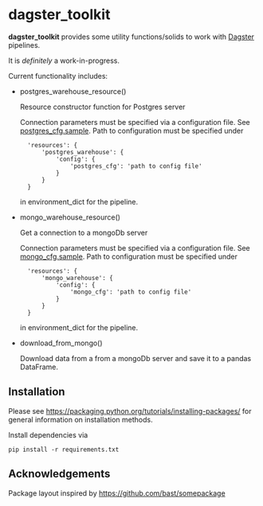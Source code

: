 # dagster_toolkit

**dagster_toolkit** provides some utility functions/solids to work with [Dagster](https://dagster.readthedocs.io/) pipelines.

It is _definitely_ a work-in-progress.

Current functionality includes:

* postgres_warehouse_resource()

    Resource constructor function for Postgres server
    
    Connection parameters must be specified via a configuration file. See [postgres_cfg.sample](db_toolkit/docs/postgres_cfg.sample).
    Path to configuration must be specified under 
        
        'resources': { 
            'postgres_warehouse': {
                'config': {
                    'postgres_cfg': 'path to config file'
                }
            }
        }
    in environment_dict for the pipeline.           

* mongo_warehouse_resource()

    Get a connection to a mongoDb server
    
    Connection parameters must be specified via a configuration file. See [mongo_cfg.sample](db_toolkit/docs/mongo_cfg.sample).
    Path to configuration must be specified under 
        
        'resources': { 
            'mongo_warehouse': {
                'config': {
                    'mongo_cfg': 'path to config file'
                }
            }
        }
    in environment_dict for the pipeline.           
    
* download_from_mongo()

    Download data from a from a mongoDb server and save it to a pandas DataFrame.
    
## Installation
Please see https://packaging.python.org/tutorials/installing-packages/ for general information on installation methods.

Install dependencies via

    pip install -r requirements.txt
  
## Acknowledgements

Package layout inspired by https://github.com/bast/somepackage
